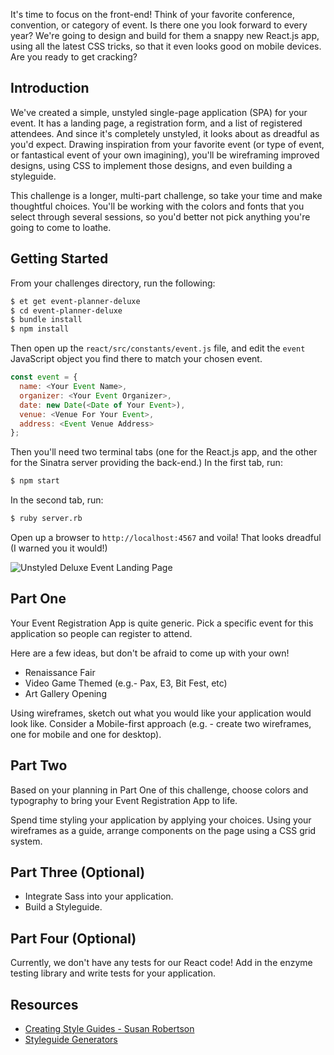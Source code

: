 It's time to focus on the front-end! Think of your favorite conference, convention, or category of event. Is there one you look forward to every year? We're going to design and build for them a snappy new React.js app, using all the latest CSS tricks, so that it even looks good on mobile devices. Are you ready to get cracking?

## Introduction

We've created a simple, unstyled single-page application (SPA) for your event. It has a landing page, a registration form, and a list of registered attendees. And since it's completely unstyled, it looks about as dreadful as you'd expect. Drawing inspiration from your favorite event (or type of event, or fantastical event of your own imagining), you'll be wireframing improved designs, using CSS to implement those designs, and even building a styleguide.

This challenge is a longer, multi-part challenge, so take your time and make thoughtful choices. You'll be working with the colors and fonts that you select through several sessions, so you'd better not pick anything you're going to come to loathe.

## Getting Started

From your challenges directory, run the following:

```sh
$ et get event-planner-deluxe
$ cd event-planner-deluxe
$ bundle install
$ npm install
```

Then open up the `react/src/constants/event.js` file, and edit the `event` JavaScript object you find there to match your chosen event.

```javascript
const event = {
  name: <Your Event Name>,
  organizer: <Your Event Organizer>,
  date: new Date(<Date of Your Event>),
  venue: <Venue For Your Event>,
  address: <Event Venue Address>
};

```

Then you'll need two terminal tabs (one for the React.js app, and the other for the Sinatra server providing the back-end.) In the first tab, run:

```sh
$ npm start
```

In the second tab, run:

```sh
$ ruby server.rb
```

Open up a browser to `http://localhost:4567` and voila! That looks dreadful (I warned you it would!)

![Unstyled Deluxe Event Landing Page](https://s3.amazonaws.com/horizon-production/images/web-design-challenge-unstyled.png)

## Part One

Your Event Registration App is quite generic. Pick a specific event for this
application so people can register to attend.

Here are a few ideas, but don't be afraid to come up with your own!

* Renaissance Fair
* Video Game Themed (e.g.- Pax, E3, Bit Fest, etc)
* Art Gallery Opening

Using wireframes, sketch out what you would like your application would look like.
Consider a Mobile-first approach (e.g. - create two wireframes, one for mobile
and one for desktop).

## Part Two

Based on your planning in Part One of this challenge, choose colors and typography
to bring your Event Registration App to life.

Spend time styling your application by applying your choices. Using your wireframes
as a guide, arrange components on the page using a CSS grid system.

## Part Three (Optional)

* Integrate Sass into your application.
* Build a Styleguide.

## Part Four (Optional)

Currently, we don't have any tests for our React code! Add in the enzyme testing
library and write tests for your application.

## Resources

* [Creating Style Guides - Susan Robertson](https://alistapart.com/article/creating-style-guides)
* [Styleguide Generators](https://github.com/davidhund/styleguide-generators)

